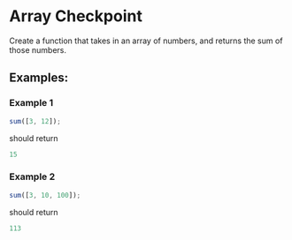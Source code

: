 # Array Checkpoint

Create a function that takes in an array of numbers, and returns the sum of those numbers.

## Examples:

### Example 1

```js
sum([3, 12]);
```

should return 

```js
15
```

### Example 2

```js
sum([3, 10, 100]);
```

should return 

```js
113
```


